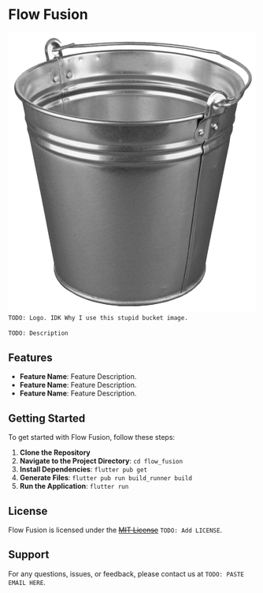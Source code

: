 # Flow Fusion

![Flow Fusion Logo](https://github.com/easyscripter/flow_fusion/blob/7540863e0ec1d0c0419bfa318a17a2e8e9050d4f/assets/images/bucket.png)
`TODO: Logo. IDK Why I use this stupid bucket image.`

`TODO: Description`

## Features

- **Feature Name**: Feature Description.
- **Feature Name**: Feature Description.
- **Feature Name**: Feature Description.

## Getting Started

To get started with Flow Fusion, follow these steps:

1. **Clone the Repository**
2. **Navigate to the Project Directory**: `cd flow_fusion`
3. **Install Dependencies**: `flutter pub get`
4. **Generate Files**: `flutter pub run build_runner build`
5. **Run the Application**: `flutter run`

## License

Flow Fusion is licensed under the ~~[MIT License](LICENSE)~~ `TODO: Add LICENSE`.

## Support

For any questions, issues, or feedback, please contact us at `TODO: PASTE EMAIL HERE`.

